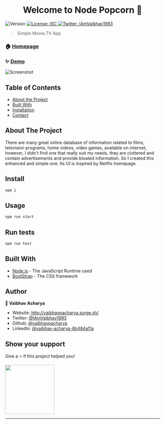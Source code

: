 <h1 align="center">Welcome to Node Popcorn 👋</h1>
<p>
  <img alt="Version" src="https://img.shields.io/badge/version-2.0.0-blue.svg?cacheSeconds=2592000" />
  <a href="#" target="_blank">
    <img alt="License: ISC" src="https://img.shields.io/badge/License-ISC-yellow.svg" />
  </a>
  <a href="https://twitter.com/IAmVaibhav1993" target="_blank">
    <img alt="Twitter: IAmVaibhav1993" src="https://img.shields.io/twitter/follow/IAmVaibhav1993.svg?style=social" />
  </a>
</p>

> Simple Movie,TV App

### 🏠 [Homepage](https://popcorn-film.herokuapp.com/)

### ✨ [Demo](https://popcorn-film.herokuapp.com/)
![Screenshot](https://github.com/vaibhavpacharya/node-popCorn/blob/master/screenshot.png)

<!-- TABLE OF CONTENTS -->
## Table of Contents

* [About the Project](#about-the-project)
* [Built With](#built-with)
* [Installation](#install)
* [Contact](#author)

## About The Project

There are many great online database of information related to films, television programs, home videos, video games, available on internet, however, I didn't find one that really suit my needs, they are cluttered and contain advertisements and provide bloated information. 
So I created this enhanced and simple one. Its UI is inspired by Netflix homepage.
## Install

```sh
npm i
```

## Usage

```sh
npm run start
```

## Run tests

```sh
npm run test
```
## Built With

* [Node.js](https://docs.npmjs.com/) - The JavaScript Runtime used
* [BootStrap](https://getbootstrap.com/) -  The CSS framework

## Author

👤 **Vaibhav Acharya**

* Website: http://vaibhavpacharya.surge.sh/
* Twitter: [@IAmVaibhav1993](https://twitter.com/IAmVaibhav1993)
* Github: [@vaibhavpacharya](https://github.com/vaibhavpacharya)
* LinkedIn: [@vaibhav-acharya-6b484a11a](https://linkedin.com/in/vaibhav-acharya-6b484a11a)

## Show your support

Give a ⭐️ if this project helped you!

<a href="https://www.patreon.com/Vaibhav P Acharya">
  <img src="https://c5.patreon.com/external/logo/become_a_patron_button@2x.png" width="160">
</a>

***
